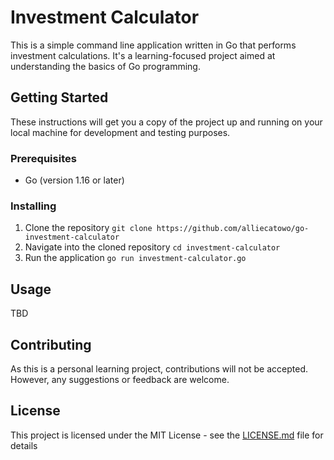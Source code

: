 # Investment Calculator

This is a simple command line application written in Go that performs investment calculations. It's a learning-focused project aimed at understanding the basics of Go programming.

## Getting Started

These instructions will get you a copy of the project up and running on your local machine for development and testing purposes.

### Prerequisites

- Go (version 1.16 or later)

### Installing

1. Clone the repository `git clone https://github.com/alliecatowo/go-investment-calculator`
2. Navigate into the cloned repository `cd investment-calculator`
3. Run the application `go run investment-calculator.go`

## Usage

TBD

## Contributing

As this is a personal learning project, contributions will not be accepted. However, any suggestions or feedback are welcome.

## License

This project is licensed under the MIT License - see the [LICENSE.md](LICENSE.md) file for details